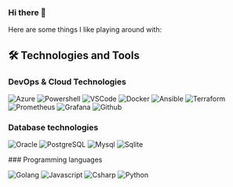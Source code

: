 ### Hi there 👋

<!--
**rlawre/rlawre** is a ✨ _special_ ✨ repository because its `README.md` (this file) appears on your GitHub profile.

Here are some ideas to get you started:

- 🔭 I’m currently working on ...
- 🌱 I’m currently learning ...
- 👯 I’m looking to collaborate on ...
- 🤔 I’m looking for help with ...
- 💬 Ask me about ...
- 📫 How to reach me: ...
- 😄 Pronouns: ...
- ⚡ Fun fact: ...
-->
Here are some things I like playing around with:

## 🛠️ Technologies and Tools
### DevOps & Cloud Technologies
<p>

  <img alt="Azure" src="https://img.shields.io/badge/Microsoft_Azure-0089D6?style=flat&logo=microsoft-azure&logoColor=white" />  
 <img alt="Powershell" src="https://img.shields.io/badge/Powershell-2CA5E0?style=flat&logo=powershell&logoColor=white" />
  <img alt="VSCode" src="https://img.shields.io/badge/-VSCode-007ACC?style=flat&logo=visual-studio-code&logoColor=white" />  
  <img alt="Docker" src="https://img.shields.io/badge/-Docker-2496ED?style=flat&logo=docker&logoColor=white" />
  <img alt="Ansible" src="https://img.shields.io/badge/-Ansible-EE0000?style=flat&logo=ansible&logoColor=white" />
  <img alt="Terraform" src="https://img.shields.io/badge/-Terraform-7B42BC?style=flat&logo=terraform&logoColor=white" />
  <img alt="Prometheus" src="https://img.shields.io/badge/-Prometheus-E6522C?style=flat&logo=prometheus&logoColor=white" />
  <img alt="Grafana" src="https://img.shields.io/badge/-Grafana-F46800?style=flat&logo=grafana&logoColor=white" />
   <img alt="Github" src="https://img.shields.io/badge/github-%23121011.svg?style=flat&logo=github&logoColor=white" />
</p>

### Database technologies
<p>
  <img alt="Oracle" src="https://img.shields.io/badge/Oracle-F80000?style=flat&logo=oracle&logoColor=black" />
    <img alt="PostgreSQL" src="https://img.shields.io/badge/PostgreSQL-316192?style=flat&logo=postgresql&logoColor=white" />
   <img alt="Mysql" src="https://img.shields.io/badge/MySQL-00000F?style=flat&logo=mysql&logoColor=white" />
  <img alt="Sqlite" src="https://img.shields.io/badge/sqlite-%2307405e.svg?style=flat&logo=sqlite&logoColor=white" />
</p>
### Programming languages
<p>
<img alt="Golang" src="https://img.shields.io/badge/go-%2300ADD8.svg?style=flat&logo=go&logoColor=white" />
<img alt="Javascript" src="https://img.shields.io/badge/javascript-%23323330.svg?style=flat&logo=javascript&logoColor=%23F7DF1E" />
<img alt="Csharp" src="https://img.shields.io/badge/c%23-%23239120.svg?style=flat&logo=c-sharp&logoColor=white" />
<img alt="Python" src="https://img.shields.io/badge/python-3670A0?style=flat&logo=python&logoColor=ffdd54" />
</p>